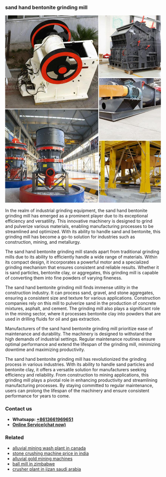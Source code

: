 <h3>sand hand bentonite grinding mill</h3><img src='1708498305.jpg' alt=''><p>In the realm of industrial grinding equipment, the sand hand bentonite grinding mill has emerged as a prominent player due to its exceptional efficiency and versatility. This innovative machinery is designed to grind and pulverize various materials, enabling manufacturing processes to be streamlined and optimized. With its ability to handle sand and bentonite, this grinding mill has become a go-to solution for industries such as construction, mining, and metallurgy.</p><p>The sand hand bentonite grinding mill stands apart from traditional grinding mills due to its ability to efficiently handle a wide range of materials. Within its compact design, it incorporates a powerful motor and a specialized grinding mechanism that ensures consistent and reliable results. Whether it is sand particles, bentonite clay, or aggregates, this grinding mill is capable of converting them into fine powders of varying fineness.</p><p>The sand hand bentonite grinding mill finds immense utility in the construction industry. It can process sand, gravel, and stone aggregates, ensuring a consistent size and texture for various applications. Construction companies rely on this mill to pulverize sand in the production of concrete mixtures, asphalt, and cement. The grinding mill also plays a significant role in the mining sector, where it processes bentonite clay into powders that are used in drilling fluids for oil and gas extraction.</p><p>Manufacturers of the sand hand bentonite grinding mill prioritize ease of maintenance and durability. The machinery is designed to withstand the high demands of industrial settings. Regular maintenance routines ensure optimal performance and extend the lifespan of the grinding mill, minimizing downtime and maximizing productivity.</p><p>The sand hand bentonite grinding mill has revolutionized the grinding process in various industries. With its ability to handle sand particles and bentonite clay, it offers a versatile solution for manufacturers seeking efficiency and reliability. From construction to mining applications, this grinding mill plays a pivotal role in enhancing productivity and streamlining manufacturing processes. By staying committed to regular maintenance, users can prolong the lifespan of the machinery and ensure consistent performance for years to come.</p><h3>Contact us</h3><ul><li><strong>Whatsapp:&nbsp;<a href="https://wa.me/8613661969651">+8613661969651</a></strong></li><li><a href="https://swt.shibang-china.com/?git&amp;zhl&amp;sand hand bentonite grinding mill"><strong>Online Service(chat now)</strong></a></li></ul><h3>Related</h3><ul><li><a href='alluvial mining wash plant in canada.md'>alluvial mining wash plant in canada</a></li><li><a href='stone crushing machine price in india.md'>stone crushing machine price in india</a></li><li><a href='alluvial gold mining machines.md'>alluvial gold mining machines</a></li><li><a href='ball mill in zimbabwe.md'>ball mill in zimbabwe</a></li><li><a href='crusher plant in jizan saudi arabia.md'>crusher plant in jizan saudi arabia</a></li></ul>